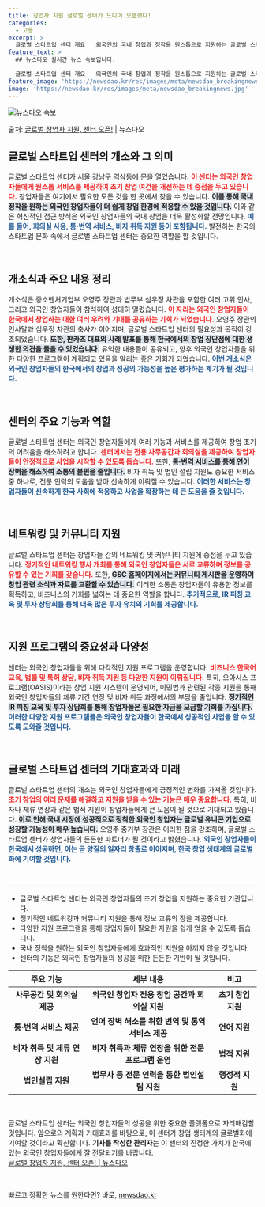 ```yaml
---
title: 창업자 지원 글로벌 센터가 드디어 오픈했다!
categories:
  - 고용
excerpt: >
  글로벌 스타트업 센터 개요   외국인의 국내 창업과 정착을 원스톱으로 지원하는 글로벌 스타트업 센터가 서울 …
feature_text: >
  ## 뉴스다오 실시간 뉴스 속보입니다.

  글로벌 스타트업 센터 개요   외국인의 국내 창업과 정착을 원스톱으로 지원하는 글로벌 스타트업 센터가 서울 …
feature_image: 'https://newsdao.kr/res/images/meta/newsdao_breakingnews.jpg'
image: 'https://newsdao.kr/res/images/meta/newsdao_breakingnews.jpg'
---
```


![뉴스다오 속보](https://newsdao.kr/res/images/meta/newsdao_breakingnews.jpg)

<p>출처: <a href="https://newsdao.kr/5148" rel="dofollow">글로벌 창업자 지원, 센터 오픈!</a> | 뉴스다오</p>

<h2 data-ke-size="size26">글로벌 스타트업 센터의 개소와 그 의미</h2>

<p data-ke-size="size16">글로벌 스타트업 센터가 서울 강남구 역삼동에 문을 열었습니다. <b><span style="color: #ee2323;">이 센터는 외국인 창업자들에게 원스톱 서비스를 제공하여 초기 창업 여건을 개선하는 데 중점을 두고 있습니다.</span></b> 창업자들은 여기에서 필요한 모든 것을 한 곳에서 찾을 수 있습니다. <b><span style="background-color: #21538527;">이를 통해 국내 정착을 원하는 외국인 창업자들이 더 쉽게 창업 환경에 적응할 수 있을 것입니다.</span></b> 이와 같은 혁신적인 접근 방식은 외국인 창업자들의 국내 창업을 더욱 활성화할 전망입니다. <b><span style="color: #1a5490;">예를 들어, 회의실 사용, 통·번역 서비스, 비자 취득 지원 등이 포함됩니다.</span></b> 발전하는 한국의 스타트업 문화 속에서 글로벌 스타트업 센터는 중요한 역할을 할 것입니다.</p>

<p data-ke-size="size16">&nbsp;</p>

<h2 data-ke-size="size26">개소식과 주요 내용 정리</h2>

<p data-ke-size="size16">개소식은 중소벤처기업부 오영주 장관과 법무부 심우정 차관을 포함한 여러 고위 인사, 그리고 외국인 창업자들이 참석하여 성대히 열렸습니다. <b><span style="color: #ee2323;">이 자리는 외국인 창업자들이 한국에서 창업하는 대한 여러 우려와 기대를 공유하는 기회가 되었습니다.</span></b> 오영주 장관의 인사말과 심우정 차관의 축사가 이어지며, 글로벌 스타트업 센터의 필요성과 목적이 강조되었습니다. <b><span style="background-color: #21538527;">또한, 판카즈 대표의 사례 발표를 통해 한국에서의 창업 장단점에 대한 생생한 의견을 들을 수 있었습니다.</span></b> 유익한 내용들이 공유되고, 향후 외국인 창업자들을 위한 다양한 프로그램이 계획되고 있음을 알리는 좋은 기회가 되었습니다. <b><span style="color: #1a5490;">이번 개소식은 외국인 창업자들의 한국에서의 창업과 성공의 가능성을 높은 평가하는 계기가 될 것입니다.</span></b></p>

<p data-ke-size="size16">&nbsp;</p>

<h2 data-ke-size="size26">센터의 주요 기능과 역할</h2>

<p data-ke-size="size16">글로벌 스타트업 센터는 외국인 창업자들에게 여러 기능과 서비스를 제공하여 창업 초기의 어려움을 해소하려고 합니다. <b><span style="color: #ee2323;">센터에서는 전용 사무공간과 회의실을 제공하여 창업자들이 안정적으로 사업을 시작할 수 있도록 돕습니다.</span></b> 또한, <b><span style="background-color: #21538527;">통·번역 서비스를 통해 언어 장벽을 해소하여 소통의 불편을 줄입니다.</span></b> 비자 취득 및 법인 설립 지원도 중요한 서비스 중 하나로, 전문 인력의 도움을 받아 신속하게 이뤄질 수 있습니다. <b><span style="color: #1a5490;">이러한 서비스는 창업자들이 신속하게 한국 사회에 적응하고 사업을 확장하는 데 큰 도움을 줄 것입니다.</span></b></p>

<p data-ke-size="size16">&nbsp;</p>

<h2 data-ke-size="size26">네트워킹 및 커뮤니티 지원</h2>

<p data-ke-size="size16">글로벌 스타트업 센터는 창업자들 간의 네트워킹 및 커뮤니티 지원에 중점을 두고 있습니다. <b><span style="color: #ee2323;">정기적인 네트워킹 행사 개최를 통해 외국인 창업자들은 서로 교류하며 정보를 공유할 수 있는 기회를 갖습니다.</span></b> 또한, <b><span style="background-color: #21538527;">GSC 홈페이지에서는 커뮤니티 게시판을 운영하여 창업 관련 소식과 자료를 교환할 수 있습니다.</span></b> 이러한 소통은 창업자들이 유용한 정보를 획득하고, 비즈니스의 기회를 넓히는 데 중요한 역할을 합니다. <b><span style="color: #1a5490;">추가적으로, IR 피칭 교육 및 투자 상담회를 통해 더욱 많은 투자 유치의 기회를 제공합니다.</span></b></p>

<p data-ke-size="size16">&nbsp;</p>

<h2 data-ke-size="size26">지원 프로그램의 중요성과 다양성</h2>

<p data-ke-size="size16">센터는 외국인 창업자들을 위해 다각적인 지원 프로그램을 운영합니다. <b><span style="color: #ee2323;">비즈니스 한국어 교육, 법률 및 특허 상담, 비자 취득 지원 등 다양한 지원이 이뤄집니다.</span></b> 특히, 오아시스 프로그램(OASIS)이라는 창업 지원 시스템이 운영되어, 이민법과 관련된 각종 지원을 통해 외국인 창업자들의 체류 기간 연장 및 비자 취득 과정에서의 부담을 줄입니다. <b><span style="background-color: #21538527;">정기적인 IR 피칭 교육 및 투자 상담회를 통해 창업자들은 필요한 자금을 모금할 기회를 가집니다.</span></b> <b><span style="color: #1a5490;">이러한 다양한 지원 프로그램들은 외국인 창업자들이 한국에서 성공적인 사업을 할 수 있도록 도와줄 것입니다.</span></b></p>

<p data-ke-size="size16">&nbsp;</p>

<h2 data-ke-size="size26">글로벌 스타트업 센터의 기대효과와 미래</h2>

<p data-ke-size="size16">글로벌 스타트업 센터의 개소는 외국인 창업자들에게 긍정적인 변화를 가져올 것입니다. <b><span style="color: #ee2323;">초기 창업의 여러 문제를 해결하고 지원을 받을 수 있는 기능은 매우 중요합니다.</span></b> 특히, 비자나 체류 연장과 같은 법적 지원이 창업자들에게 큰 도움이 될 것으로 기대되고 있습니다. <b><span style="background-color: #21538527;">이로 인해 국내 시장에 성공적으로 정착한 외국인 창업자는 글로벌 유니콘 기업으로 성장할 가능성이 매우 높습니다.</span></b> 오영주 중기부 장관은 이러한 점을 강조하며, 글로벌 스타트업 센터가 창업자들의 든든한 파트너가 될 것이라고 밝혔습니다. <b><span style="color: #1a5490;">외국인 창업자들이 한국에서 성공하면, 이는 곧 양질의 일자리 창출로 이어지며, 한국 창업 생태계의 글로벌화에 기여할 것입니다.</span></b></p>

<p data-ke-size="size16">&nbsp;</p>

<hr>

<ul>
    <li>글로벌 스타트업 센터는 외국인 창업자들의 초기 창업을 지원하는 중요한 기관입니다.</li>
    <li>정기적인 네트워킹과 커뮤니티 지원을 통해 정보 교류의 장을 제공합니다.</li>
    <li>다양한 지원 프로그램을 통해 창업자들이 필요한 자원을 쉽게 얻을 수 있도록 돕습니다.</li>
    <li>국내 정착을 원하는 외국인 창업자들에게 효과적인 지원을 아끼지 않을 것입니다.</li>
    <li>센터의 기능은 외국인 창업자들의 성공을 위한 든든한 기반이 될 것입니다.</li>
</ul>

<table style="width: 100%;">
    <thead>
        <tr>
            <th style="text-align: center;">주요 기능</th>
            <th style="text-align: center;">세부 내용</th>
            <th style="text-align: center;">비고</th>
        </tr>
    </thead>
    <tbody>
        <tr>
            <td style="text-align: center; height: 17px;"><b>사무공간 및 회의실 제공</b></td>
            <td style="text-align: center; height: 17px;"><b>외국인 창업자 전용 창업 공간과 회의실 지원</b></td>
            <td style="text-align: center; height: 17px;"><b>초기 창업 지원</b></td>
        </tr>
        <tr>
            <td style="text-align: center; height: 17px;"><b>통·번역 서비스 제공</b></td>
            <td style="text-align: center; height: 17px;"><b>언어 장벽 해소를 위한 번역 및 통역 서비스 제공</b></td>
            <td style="text-align: center; height: 17px;"><b>언어 지원</b></td>
        </tr>
        <tr>
            <td style="text-align: center; height: 17px;"><b>비자 취득 및 체류 연장 지원</b></td>
            <td style="text-align: center; height: 17px;"><b>비자 취득과 체류 연장을 위한 전문 프로그램 운영</b></td>
            <td style="text-align: center; height: 17px;"><b>법적 지원</b></td>
        </tr>
        <tr>
            <td style="text-align: center; height: 17px;"><b>법인설립 지원</b></td>
            <td style="text-align: center; height: 17px;"><b>법무사 등 전문 인력을 통한 법인설립 지원</b></td>
            <td style="text-align: center; height: 17px;"><b>행정적 지원</b></td>
        </tr>
    </tbody>
</table>

<p data-ke-size="size16">&nbsp;</p>

<p data-ke-size="size16">글로벌 스타트업 센터는 외국인 창업자들의 성공을 위한 중요한 플랫폼으로 자리매김할 것입니다. 앞으로의 계획과 기대효과를 바탕으로, 이 센터가 창업 생태계의 글로벌화에 기여할 것이라고 확신합니다. <b>기사를 작성한 관리자</b>는 이 센터의 진정한 가치가 한국에 있는 외국인 창업자들에게 잘 전달되기를 바랍니다. <br/><a href="https://newsdao.kr/5148">글로벌 창업자 지원, 센터 오픈! | 뉴스다오</a></p>

<p data-ke-size="size16">&nbsp;</p> 

빠르고 정확한 뉴스를 원한다면? 바로, <a href="https://newsdao.kr" rel="dofollow">newsdao.kr</a>


